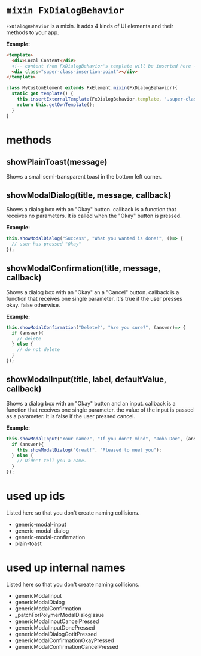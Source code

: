 
# `mixin FxDialogBehavior`
`FxDialogBehavior` is a mixin. It adds 4 kinds of UI elements and their methods to your app.

**Example:** 

```html
<template>
  <div>Local Content</div>
  <!-- content from FxDialogBehavior's template will be inserted here -->
  <div class="super-class-insertion-point"></div>
</template>
```
```js
class MyCustomElement extends FxElement.mixin(FxDialogBehavior){
  static get template() {
    this.insertExternalTemplate(FxDialogBehavior.template, '.super-class-insertion-point');
    return this.getOwnTemplate();
  }
}
```


# methods


## showPlainToast(message)
Shows a small semi-transparent toast in the bottom left corner.

## showModalDialog(title, message, callback)
Shows a dialog box with an "Okay" button. callback is a function that receives no parameters. It is called when the "Okay" button is pressed.

**Example:** 

```js
this.showModalDialog("Success", "What you wanted is done!", ()=> {
  // user has pressed "Okay"
});
```

## showModalConfirmation(title, message, callback)
Shows a dialog box with an "Okay" an a "Cancel" button. callback is a function that receives one single parameter. it's true if the user presses okay. false otherwise.

**Example:** 

```js
this.showModalConfirmation("Delete?", "Are you sure?", (answer)=> {
  if (answer){
    // delete
  } else {
    // do not delete
  }
});
```

## showModalInput(title, label, defaultValue, callback)
Shows a dialog box with an "Okay" button and an input. callback is a function that receives one single parameter. the value of the input is passed as a parameter. It is false if the user pressed cancel.

**Example:** 

```js
this.showModalInput("Your name?", "If you don't mind", "John Doe", (answer)=> {
  if (answer){
    this.showModalDialog("Great!", "Pleased to meet you");
  } else {
    // Didn't tell you a name.
  }
});
```

# used up ids
Listed here so that you don't create naming collisions.
* generic-modal-input
* generic-modal-dialog
* generic-modal-confirmation
* plain-toast

# used up internal names
Listed here so that you don't create naming collisions.

* genericModalInput
* genericModalDialog
* genericModalConfirmation
* _patchForPolymerModalDialogIssue
* genericModalInputCancelPressed
* genericModalInputDonePressed
* genericModalDialogGotItPressed
* genericModalConfirmationOkayPressed
* genericModalConfirmationCancelPressed


